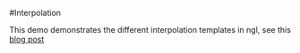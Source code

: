 #Interpolation

This demo demonstrates the different interpolation templates in ngl, see this [blog post](http://jonmacey.blogspot.co.uk/2010/11/interpolation.html)
